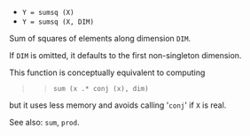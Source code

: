 * `Y = sumsq (X)`
* `Y = sumsq (X, DIM)`

Sum of squares of elements along dimension `DIM`.

If `DIM` is omitted, it defaults to the first non-singleton
dimension.

This function is conceptually equivalent to computing

>> `sum (x .* conj (x), dim)`

but it uses less memory and avoids calling '`conj`' if `X` is real.

See also: `sum`, `prod`.
